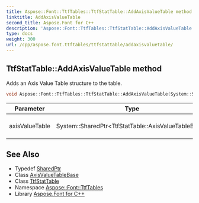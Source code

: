 ```yaml
---
title: Aspose::Font::TtfTables::TtfStatTable::AddAxisValueTable method
linktitle: AddAxisValueTable
second_title: Aspose.Font for C++
description: 'Aspose::Font::TtfTables::TtfStatTable::AddAxisValueTable method. Adds an Axis Value Table structure to the table in C++.'
type: docs
weight: 300
url: /cpp/aspose.font.ttftables/ttfstattable/addaxisvaluetable/
---
```

## TtfStatTable::AddAxisValueTable method


Adds an Axis Value Table structure to the table.

```cpp
void Aspose::Font::TtfTables::TtfStatTable::AddAxisValueTable(System::SharedPtr<TtfStatTable::AxisValueTableBase> axisValueTable)
```


| Parameter | Type | Description |
| --- | --- | --- |
| axisValueTable | System::SharedPtr\<TtfStatTable::AxisValueTableBase\> | Axis value table structure |

## See Also

* Typedef [SharedPtr](../../../system/sharedptr/)
* Class [AxisValueTableBase](../axisvaluetablebase/)
* Class [TtfStatTable](../)
* Namespace [Aspose::Font::TtfTables](../../)
* Library [Aspose.Font for C++](../../../)
